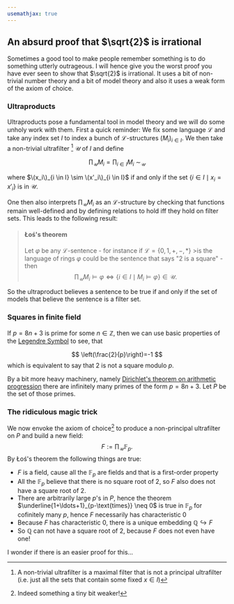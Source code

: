 ```yaml
---
usemathjax: true
---
```

## An absurd proof that $\sqrt{2}$ is irrational

Sometimes a good tool to make people remember something is to do something utterly outrageous. I will hence give you the worst proof you have ever seen to show that $\sqrt{2}$ is irrational. It uses a bit of non-trivial number theory and a bit of model theory and also it uses a weak form of the axiom of choice.

###  Ultraproducts
Ultraproducts pose a fundamental tool in model theory and we will do some unholy work with them. First a quick reminder: We fix some language $\mathcal{L}$ and take any index set $I$ to index a bunch of $\mathcal{L}$-structures $(M_i)_{i \in I}$. We then take a non-trivial ultrafilter [^1] $\mathcal{U}$ of $I$ and define

$$ \prod_{\mathcal{U}} M_i = \prod_{i \in I} M_i \ \sim_{\mathcal{U}}  $$  

where $\(x_i\)_{i \in I} \sim \(x'_i\)_{i \in I}$ if and only if the set
$\{ i \in I \mid x_i=x'_i\}$ is in $\mathcal{U}$.

One then also interprets $\prod_{\mathcal{U}} M_i$ as an $\mathcal{L}$-structure by checking that functions remain well-defined and by defining relations to hold iff they hold on filter sets. This leads to the following result:


[^1]: A non-trivial ultrafilter is a maximal filter that is not a principal ultrafilter (i.e. just all the sets that contain some fixed $x \in I$)

> #### Łoś's theorem 
> Let $\varphi$ be any $\mathcal{L}$-sentence - for instance if $\mathcal{L}=\{0,1,+,-,\ast\}$ >is the language of rings $\varphi$ could be the sentence that says "$2$ is a square" - then
>$$\prod_{\mathcal{U}} M_i \vDash \varphi \Leftrightarrow \{i \in I \mid M_i \vDash \varphi \} \in \mathcal{U}.$$

So the ultraproduct believes a sentence to be true if and only if the set of models that believe the sentence is a filter set. 

### Squares in finite field
If $p=8n+3$ is prime for some $n \in \mathbb{Z}$, then we can use basic properties of the [Legendre Symbol](https://en.wikipedia.org/wiki/Legendre_symbol) to see, that

$$ \left(\frac{2}{p}\right)=-1 $$
which is equivalent to say that $2$ is not a square modulo $p$.

By a bit more heavy machinery, namely [Dirichlet's theorem on arithmetic progression](https://en.wikipedia.org/wiki/Dirichlet%27s_theorem_on_arithmetic_progressions) 
there are infinitely many primes of the form $p=8n+3$.
Let $P$ be the set of those primes.

### The ridiculous magic trick
We now envoke the axiom of choice[^2] to produce a non-principal ultrafilter on $P$ and build a new field:
$$ F:=\prod_{\mathcal{U}} \mathbb{F}_p. $$
By Łoś's theorem the following things are true:
 
- $F$ is  a field, cause all the $\mathbb{F}_p$ are fields and that is a first-order property
- All the $\mathbb{F}_p$ believe that there is no square root of $2$, so $F$ also does not have a square root of $2$.
- There are arbitrarily large $p$'s in $P$, hence the  theorem $\underline{1+\ldots+1}_{p-\text{times}} \neq 0$ is true in $\mathbb{F}_p$ for cofinitely many $p$, hence $F$ necessarily has characteristic $0$
- Because $F$ has characteristic $0$, there is a unique embedding $\mathbb{Q} \hookrightarrow F$
- So $\mathbb{Q}$ can not have a square root of 2, because $F$ does not even have one!


I wonder if there is an easier proof for this...

[^2]: Indeed something a tiny bit weaker!
